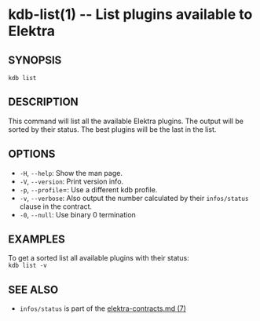 kdb-list(1) -- List plugins available to Elektra
================================================

## SYNOPSIS

`kdb list`

## DESCRIPTION

This command will list all the available Elektra plugins.
The output will be sorted by their status.
The best plugins will be the last in the list.

## OPTIONS

- `-H`, `--help`:
  Show the man page.
- `-V`, `--version`:
  Print version info.
- `-p`, `--profile`=<profile>:
  Use a different kdb profile.
- `-v`, `--verbose`:
  Also output the number calculated by their
  `infos/status` clause in the contract.
- `-0`, `--null`:
  Use binary 0 termination

## EXAMPLES

To get a sorted list all available plugins with their status:  
`kdb list -v`

## SEE ALSO

- `infos/status` is part of the [elektra-contracts.md (7)](elektra-contracts.md)
